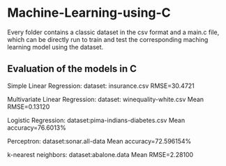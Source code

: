 # Machine-Learning-using-C
Every folder contains a classic dataset in the csv format and a main.c file, which can be directly run to train and test the corresponding maching learning model using the dataset.


## Evaluation of the models in C


Simple Linear Regression:  dataset: insurance.csv    RMSE=30.4721


Multivariate Linear Regression:   dataset: winequality-white.csv       Mean RMSE=0.13120


Logistic Regression:     dataset:pima-indians-diabetes.csv      Mean accuracy=76.6013%


Perceptron:      dataset:sonar.all-data      Mean accuracy=72.596154%


k-nearest neighbors:   dataset:abalone.data   Mean RMSE=2.28100
